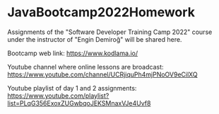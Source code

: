 # JavaBootcamp2022Homework
 Assignments of the "Software Developer Training Camp 2022" course under the instructor of "Engin Demiroğ" will be shared here.
 
 Bootcamp web link: https://www.kodlama.io/
 
 Youtube channel where online lessons are broadcast: https://www.youtube.com/channel/UCRjiquPh4mjPNoOV9eCilXQ
 
 Youtube playlist of day 1 and 2 assignments: https://www.youtube.com/playlist?list=PLqG356ExoxZUGwbqoJEKSMnaxVJe4Uvf8
 
 

